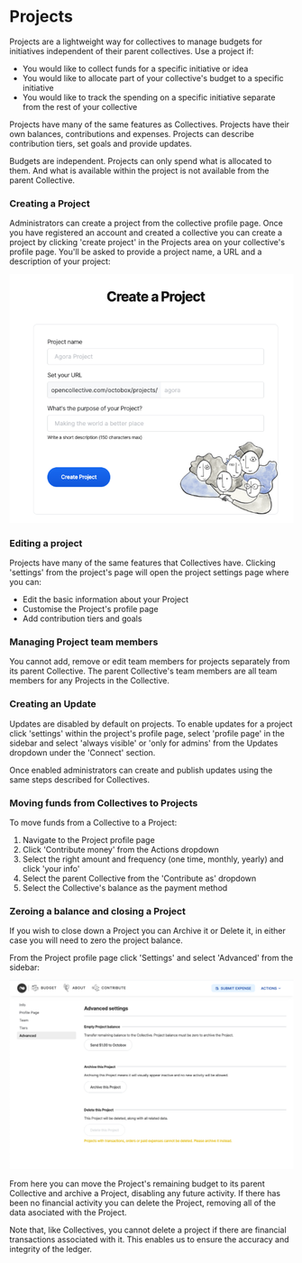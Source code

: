 # Projects

Projects are a lightweight way for collectives to manage budgets for initiatives independent of their parent collectives. Use a project if:

* You would like to collect funds for a specific initiative or idea
* You would like to allocate part of your collective's budget to a specific initiative 
* You would like to track the spending on a specific initiative separate from the rest of your collective

Projects have many of the same features as Collectives. Projects have their own balances, contributions and expenses. Projects can describe contribution tiers, set goals and provide updates. 

Budgets are independent. Projects can only spend what is allocated to them. And what is available within the project is not available from the parent Collective.

### Creating a Project

Administrators can create a project from the collective profile page. Once you have registered an account and created a collective you can create a project by clicking 'create project' in the Projects area on your collective's profile page. You'll be asked to provide a project name, a URL and a description of your project:

![Adding a project to a collective.](../.gitbook/assets/screenshot-2021-05-13-at-17.11.52.png)

### Editing a project

Projects have many of the same features that Collectives have. Clicking 'settings' from the project's page will open the project settings page where you can:

* Edit the basic information about your Project
* Customise the Project's profile page
* Add contribution tiers and goals

### Managing Project team members

You cannot add, remove or edit team members for projects separately from its parent Collective. The parent Collective's team members are all team members for any Projects in the Collective. 

### Creating an Update

Updates are disabled by default on projects. To enable updates for a project click 'settings' within the project's profile page, select 'profile page' in the sidebar and select 'always visible' or 'only for admins' from the Updates dropdown under the 'Connect' section.

Once enabled administrators can create and publish updates using the same steps described for Collectives.

### Moving funds from Collectives to Projects

To move funds from a Collective to a Project:

1. Navigate to the Project profile page
2. Click 'Contribute money' from the Actions dropdown
3. Select the right amount and frequency \(one time, monthly, yearly\) and click 'your info'
4. Select the parent Collective from the 'Contribute as' dropdown  
5. Select the Collective's balance as the payment method

### Zeroing a balance and closing a Project

If you wish to close down a Project you can Archive it or Delete it, in either case you will need to zero the project balance.

From the Project profile page click 'Settings' and select 'Advanced' from the sidebar:

![Empty a Project balance, archive or delete a Project from the Advanced menu. ](../.gitbook/assets/screenshot-2021-08-10-at-10.48.34.png)

From here you can move the Project's remaining budget to its parent Collective and archive a Project, disabling any future activity. If there has been no financial activity you can delete the Project, removing all of the data asociated with the Project. 

Note that, like Collectives, you cannot delete a project if there are financial transactions associated with it. This enables us to ensure the accuracy and integrity of the ledger.

